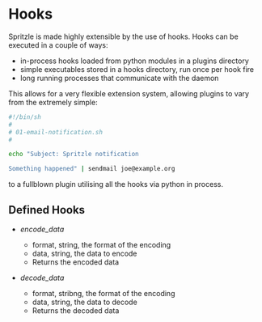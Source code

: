 Hooks
=====

Spritzle is made highly extensible by the use of hooks. Hooks can be
executed in a couple of ways:

 * in-process hooks loaded from python modules in a plugins directory
 * simple executables stored in a hooks directory, run once per hook fire
 * long running processes that communicate with the daemon

This allows for a very flexible extension system, allowing plugins to vary
from the extremely simple:

```sh
#!/bin/sh
#
# 01-email-notification.sh
#

echo "Subject: Spritzle notification

Something happened" | sendmail joe@example.org
```

to a fullblown plugin utilising all the hooks via python in process.

Defined Hooks
-------------

- *encode_data*
  - format, string, the format of the encoding
  - data, string, the data to encode
  - Returns the encoded data

- *decode_data*
  - format, stribng, the format of the encoding
  - data, string, the data to decode
  - Returns the decoded data